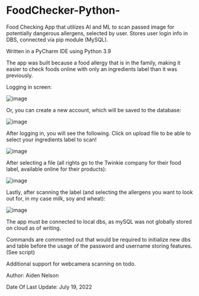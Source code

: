# FoodChecker-Python-
Food Checking App that utilizes AI and ML to scan passed image for potentially dangerous allergens, selected by user. 
Stores user login info in DBS, connected via pip module (MySQL).

Written in a PyCharm IDE using Python 3.9

The app was built because a food allergy that is in the family, making it easier to check foods online with only an ingredients label than it was previously.

Logging in screen: 

![image](https://user-images.githubusercontent.com/104726926/180318168-5293a710-e3c9-4d33-ba15-6d5f5e535a68.png)

Or, you can create a new account, which will be saved to the database: 

![image](https://user-images.githubusercontent.com/104726926/180318140-dc3fed39-0821-44b8-a616-3c355dccd4e5.png)

After logging in, you will see the following. Click on upload file to be able to select your ingredients label to scan!

![image](https://user-images.githubusercontent.com/104726926/180317419-f38575a3-e3aa-473d-8152-45c3065fcb8d.png)

After selecting a file (all rights go to the Twinkie company for their food label, available online for their products): 

![image](https://user-images.githubusercontent.com/104726926/180318343-ddcf1200-694a-4a94-a156-ee5d6b17d00f.png)

Lastly, after scanning the label (and selecting the allergens you want to look out for, in my case milk, soy and wheat):

![image](https://user-images.githubusercontent.com/104726926/180318498-7aede587-6e8b-4316-9fad-6eebfaa2b116.png)

The app must be connected to local dbs, as mySQL was not globally stored on cloud as of writing. 

Commands are commented out that would be required to initialize new dbs and table before the usage of the password and username storing features.
(See script)

Additional support for webcamera scanning on todo.

Author: Aiden Nelson


Date Of Last Update: July 19, 2022
